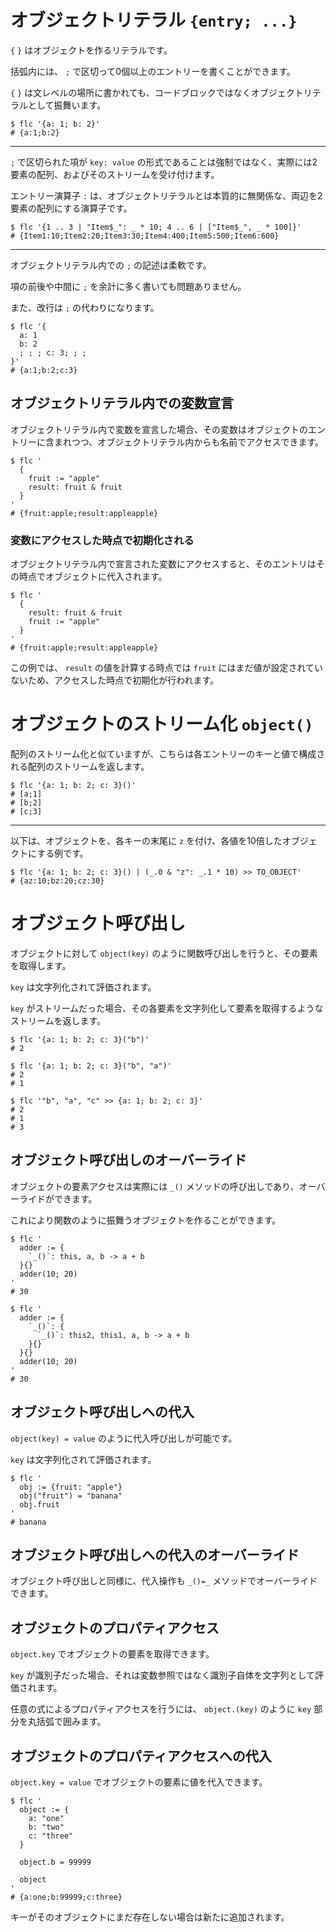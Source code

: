 # オブジェクトリテラル `{entry; ...}`

`{` `}` はオブジェクトを作るリテラルです。

括弧内には、 `;` で区切って0個以上のエントリーを書くことができます。

`{` `}` は文レベルの場所に書かれても、コードブロックではなくオブジェクトリテラルとして振舞います。

```shell
$ flc '{a: 1; b: 2}'
# {a:1;b:2}
```

---

`;` で区切られた項が `key: value` の形式であることは強制ではなく、実際には2要素の配列、およびそのストリームを受け付けます。

エントリー演算子 `:` は、オブジェクトリテラルとは本質的に無関係な、両辺を2要素の配列にする演算子です。

```shell
$ flc '{1 .. 3 | "Item$_": _ * 10; 4 .. 6 | ["Item$_", _ * 100]}'
# {Item1:10;Item2:20;Item3:30;Item4:400;Item5:500;Item6:600}
```

---

オブジェクトリテラル内での `;` の記述は柔軟です。

項の前後や中間に `;` を余計に多く書いても問題ありません。

また、改行は `;` の代わりになります。

```shell
$ flc '{
  a: 1
  b: 2
  ; ; ; c: 3; ; ;
}'
# {a:1;b:2;c:3}
```

## オブジェクトリテラル内での変数宣言

オブジェクトリテラル内で変数を宣言した場合、その変数はオブジェクトのエントリーに含まれつつ、オブジェクトリテラル内からも名前でアクセスできます。

```shell
$ flc '
  {
    fruit := "apple"
    result: fruit & fruit
  }
'
# {fruit:apple;result:appleapple}
```

### 変数にアクセスした時点で初期化される

オブジェクトリテラル内で宣言された変数にアクセスすると、そのエントリはその時点でオブジェクトに代入されます。

```shell
$ flc '
  {
    result: fruit & fruit
    fruit := "apple"
  }
'
# {fruit:apple;result:appleapple}
```

この例では、 `result` の値を計算する時点では `fruit` にはまだ値が設定されていないため、アクセスした時点で初期化が行われます。

# オブジェクトのストリーム化 `object()`

配列のストリーム化と似ていますが、こちらは各エントリーのキーと値で構成される配列のストリームを返します。

```shell
$ flc '{a: 1; b: 2; c: 3}()'
# [a;1]
# [b;2]
# [c;3]
```

---

以下は、オブジェクトを、各キーの末尾に `z` を付け、各値を10倍したオブジェクトにする例です。

```shell
$ flc '{a: 1; b: 2; c: 3}() | (_.0 & "z": _.1 * 10) >> TO_OBJECT'
# {az:10;bz:20;cz:30}
```

# オブジェクト呼び出し

オブジェクトに対して `object(key)` のように関数呼び出しを行うと、その要素を取得します。

`key` は文字列化されて評価されます。

`key` がストリームだった場合、その各要素を文字列化して要素を取得するようなストリームを返します。

```shell
$ flc '{a: 1; b: 2; c: 3}("b")'
# 2

$ flc '{a: 1; b: 2; c: 3}("b", "a")'
# 2
# 1

$ flc '"b", "a", "c" >> {a: 1; b: 2; c: 3}'
# 2
# 1
# 3
```

## オブジェクト呼び出しのオーバーライド

オブジェクトの要素アクセスは実際には `_()` メソッドの呼び出しであり、オーバーライドができます。

これにより関数のように振舞うオブジェクトを作ることができます。

```shell
$ flc '
  adder := {
    `_()`: this, a, b -> a + b
  }{}
  adder(10; 20)
'
# 30

$ flc '
  adder := {
    `_()`: {
      `_()`: this2, this1, a, b -> a + b
    }{}
  }{}
  adder(10; 20)
'
# 30
```

## オブジェクト呼び出しへの代入

`object(key) = value` のように代入呼び出しが可能です。

`key` は文字列化されて評価されます。

```shell
$ flc '
  obj := {fruit: "apple"}
  obj("fruit") = "banana"
  obj.fruit
'
# banana
```

## オブジェクト呼び出しへの代入のオーバーライド

オブジェクト呼び出しと同様に、代入操作も `_()=_` メソッドでオーバーライドできます。

## オブジェクトのプロパティアクセス

`object.key` でオブジェクトの要素を取得できます。

`key` が識別子だった場合、それは変数参照ではなく識別子自体を文字列として評価されます。

任意の式によるプロパティアクセスを行うには、 `object.(key)` のように `key` 部分を丸括弧で囲みます。

## オブジェクトのプロパティアクセスへの代入

`object.key = value` でオブジェクトの要素に値を代入できます。

```shell
$ flc '
  object := {
    a: "one"
    b: "two"
    c: "three"
  }

  object.b = 99999

  object
'
# {a:one;b:99999;c:three}
```

キーがそのオブジェクトにまだ存在しない場合は新たに追加されます。
